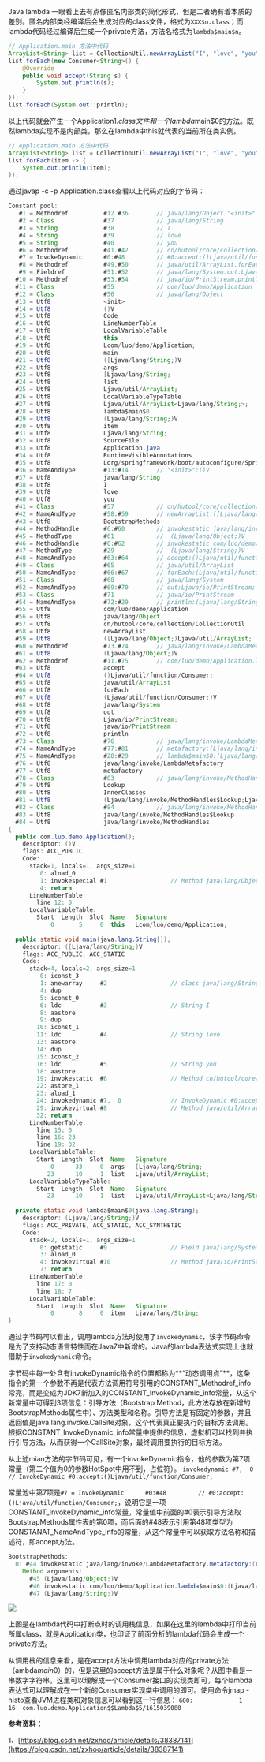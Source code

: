 Java lambda 一眼看上去有点像匿名内部类的简化形式，但是二者确有着本质的差别。匿名内部类经编译后会生成对应的class文件，格式为`XXX$n.class`；而lambda代码经过编译后生成一个private方法，方法名格式为`lambda$main$n`。

```Java
// Application.main 方法中代码
ArrayList<String> list = CollectionUtil.newArrayList("I", "love", "you");
list.forEach(new Consumer<String>() {
    @Override
    public void accept(String s) {
        System.out.println(s);
    }
});
list.forEach(System.out::println);
```
以上代码就会产生一个Application$1.class文件和一个lambda$main$0的方法。既然lambda实现不是内部类，那么在lambda中this就代表的当前所在类实例。
```Java
// Application.main 方法中代码
ArrayList<String> list = CollectionUtil.newArrayList("I", "love", "you");
list.forEach(item -> {
    System.out.println(item);
});
```

通过javap -c -p Application.class查看以上代码对应的字节码：
```Java
Constant pool:
   #1 = Methodref          #12.#36        // java/lang/Object."<init>":()V
   #2 = Class              #37            // java/lang/String
   #3 = String             #38            // I
   #4 = String             #39            // love
   #5 = String             #40            // you
   #6 = Methodref          #41.#42        // cn/hutool/core/collection/CollectionUtil.newArrayList:([Ljava/lang/Object;)Ljava/util/ArrayList;
   #7 = InvokeDynamic      #0:#48         // #0:accept:()Ljava/util/function/Consumer;
   #8 = Methodref          #49.#50        // java/util/ArrayList.forEach:(Ljava/util/function/Consumer;)V
   #9 = Fieldref           #51.#52        // java/lang/System.out:Ljava/io/PrintStream;
  #10 = Methodref          #53.#54        // java/io/PrintStream.println:(Ljava/lang/String;)V
  #11 = Class              #55            // com/luo/demo/Application
  #12 = Class              #56            // java/lang/Object
  #13 = Utf8               <init>
  #14 = Utf8               ()V
  #15 = Utf8               Code
  #16 = Utf8               LineNumberTable
  #17 = Utf8               LocalVariableTable
  #18 = Utf8               this
  #19 = Utf8               Lcom/luo/demo/Application;
  #20 = Utf8               main
  #21 = Utf8               ([Ljava/lang/String;)V
  #22 = Utf8               args
  #23 = Utf8               [Ljava/lang/String;
  #24 = Utf8               list
  #25 = Utf8               Ljava/util/ArrayList;
  #26 = Utf8               LocalVariableTypeTable
  #27 = Utf8               Ljava/util/ArrayList<Ljava/lang/String;>;
  #28 = Utf8               lambda$main$0
  #29 = Utf8               (Ljava/lang/String;)V
  #30 = Utf8               item
  #31 = Utf8               Ljava/lang/String;
  #32 = Utf8               SourceFile
  #33 = Utf8               Application.java
  #34 = Utf8               RuntimeVisibleAnnotations
  #35 = Utf8               Lorg/springframework/boot/autoconfigure/SpringBootApplication;
  #36 = NameAndType        #13:#14        // "<init>":()V
  #37 = Utf8               java/lang/String
  #38 = Utf8               I
  #39 = Utf8               love
  #40 = Utf8               you
  #41 = Class              #57            // cn/hutool/core/collection/CollectionUtil
  #42 = NameAndType        #58:#59        // newArrayList:([Ljava/lang/Object;)Ljava/util/ArrayList;
  #43 = Utf8               BootstrapMethods
  #44 = MethodHandle       #6:#60         // invokestatic java/lang/invoke/LambdaMetafactory.metafactory:(Ljava/lang/invoke/MethodHandles$Lookup;Ljava/lang/String;Ljava/lang/invoke/MethodType;Ljava/lang/invoke/MethodType;Ljava/lang/invoke/MethodHandle;Ljava/lang/invoke/MethodType;)Ljava/lang/invoke/CallSite;
  #45 = MethodType         #61            //  (Ljava/lang/Object;)V
  #46 = MethodHandle       #6:#62         // invokestatic com/luo/demo/Application.lambda$main$0:(Ljava/lang/String;)V
  #47 = MethodType         #29            //  (Ljava/lang/String;)V
  #48 = NameAndType        #63:#64        // accept:()Ljava/util/function/Consumer;
  #49 = Class              #65            // java/util/ArrayList
  #50 = NameAndType        #66:#67        // forEach:(Ljava/util/function/Consumer;)V
  #51 = Class              #68            // java/lang/System
  #52 = NameAndType        #69:#70        // out:Ljava/io/PrintStream;
  #53 = Class              #71            // java/io/PrintStream
  #54 = NameAndType        #72:#29        // println:(Ljava/lang/String;)V
  #55 = Utf8               com/luo/demo/Application
  #56 = Utf8               java/lang/Object
  #57 = Utf8               cn/hutool/core/collection/CollectionUtil
  #58 = Utf8               newArrayList
  #59 = Utf8               ([Ljava/lang/Object;)Ljava/util/ArrayList;
  #60 = Methodref          #73.#74        // java/lang/invoke/LambdaMetafactory.metafactory:(Ljava/lang/invoke/MethodHandles$Lookup;Ljava/lang/String;Ljava/lang/invoke/MethodType;Ljava/lang/invoke/MethodType;Ljava/lang/invoke/MethodHandle;Ljava/lang/invoke/MethodType;)Ljava/lang/invoke/CallSite;
  #61 = Utf8               (Ljava/lang/Object;)V
  #62 = Methodref          #11.#75        // com/luo/demo/Application.lambda$main$0:(Ljava/lang/String;)V
  #63 = Utf8               accept
  #64 = Utf8               ()Ljava/util/function/Consumer;
  #65 = Utf8               java/util/ArrayList
  #66 = Utf8               forEach
  #67 = Utf8               (Ljava/util/function/Consumer;)V
  #68 = Utf8               java/lang/System
  #69 = Utf8               out
  #70 = Utf8               Ljava/io/PrintStream;
  #71 = Utf8               java/io/PrintStream
  #72 = Utf8               println
  #73 = Class              #76            // java/lang/invoke/LambdaMetafactory
  #74 = NameAndType        #77:#81        // metafactory:(Ljava/lang/invoke/MethodHandles$Lookup;Ljava/lang/String;Ljava/lang/invoke/MethodType;Ljava/lang/invoke/MethodType;Ljava/lang/invoke/MethodHandle;Ljava/lang/invoke/MethodType;)Ljava/lang/invoke/CallSite;
  #75 = NameAndType        #28:#29        // lambda$main$0:(Ljava/lang/String;)V
  #76 = Utf8               java/lang/invoke/LambdaMetafactory
  #77 = Utf8               metafactory
  #78 = Class              #83            // java/lang/invoke/MethodHandles$Lookup
  #79 = Utf8               Lookup
  #80 = Utf8               InnerClasses
  #81 = Utf8               (Ljava/lang/invoke/MethodHandles$Lookup;Ljava/lang/String;Ljava/lang/invoke/MethodType;Ljava/lang/invoke/MethodType;Ljava/lang/invoke/MethodHandle;Ljava/lang/invoke/MethodType;)Ljava/lang/invoke/CallSite;
  #82 = Class              #84            // java/lang/invoke/MethodHandles
  #83 = Utf8               java/lang/invoke/MethodHandles$Lookup
  #84 = Utf8               java/lang/invoke/MethodHandles
{
  public com.luo.demo.Application();
    descriptor: ()V
    flags: ACC_PUBLIC
    Code:
      stack=1, locals=1, args_size=1
         0: aload_0
         1: invokespecial #1                  // Method java/lang/Object."<init>":()V
         4: return
      LineNumberTable:
        line 12: 0
      LocalVariableTable:
        Start  Length  Slot  Name   Signature
            0       5     0  this   Lcom/luo/demo/Application;
 
  public static void main(java.lang.String[]);
    descriptor: ([Ljava/lang/String;)V
    flags: ACC_PUBLIC, ACC_STATIC
    Code:
      stack=4, locals=2, args_size=1
         0: iconst_3
         1: anewarray     #2                  // class java/lang/String
         4: dup
         5: iconst_0
         6: ldc           #3                  // String I
         8: aastore
         9: dup
        10: iconst_1
        11: ldc           #4                  // String love
        13: aastore
        14: dup
        15: iconst_2
        16: ldc           #5                  // String you
        18: aastore
        19: invokestatic  #6                  // Method cn/hutool/core/collection/CollectionUtil.newArrayList:([Ljava/lang/Object;)Ljava/util/ArrayList;
        22: astore_1
        23: aload_1
        24: invokedynamic #7,  0              // InvokeDynamic #0:accept:()Ljava/util/function/Consumer;
        29: invokevirtual #8                  // Method java/util/ArrayList.forEach:(Ljava/util/function/Consumer;)V
        32: return
      LineNumberTable:
        line 15: 0
        line 16: 23
        line 19: 32
      LocalVariableTable:
        Start  Length  Slot  Name   Signature
            0      33     0  args   [Ljava/lang/String;
           23      10     1  list   Ljava/util/ArrayList;
      LocalVariableTypeTable:
        Start  Length  Slot  Name   Signature
           23      10     1  list   Ljava/util/ArrayList<Ljava/lang/String;>;
 
  private static void lambda$main$0(java.lang.String);
    descriptor: (Ljava/lang/String;)V
    flags: ACC_PRIVATE, ACC_STATIC, ACC_SYNTHETIC
    Code:
      stack=2, locals=1, args_size=1
         0: getstatic     #9                  // Field java/lang/System.out:Ljava/io/PrintStream;
         3: aload_0
         4: invokevirtual #10                 // Method java/io/PrintStream.println:(Ljava/lang/String;)V
         7: return
      LineNumberTable:
        line 17: 0
        line 18: 7
      LocalVariableTable:
        Start  Length  Slot  Name   Signature
            0       8     0  item   Ljava/lang/String;
}
```

通过字节码可以看出，调用lambda方法时使用了`invokedynamic`，该字节码命令是为了支持动态语言特性而在Java7中新增的。Java的lambda表达式实现上也就借助于`invokedynamic`命令。

字节码中每一处含有invokeDynamic指令的位置都称为**“动态调用点”**，这条指令的第一个参数不再是代表方法调用符号引用的CONSTANT_Methodref_info常亮，而是变成为JDK7新加入的CONSTANT_InvokeDynamic_info常量，从这个新常量中可得到3项信息：引导方法（Bootstrap Method，此方法存放在新增的BootstrapMethods属性中）、方法类型和名称。引导方法是有固定的参数，并且返回值是java.lang.invoke.CallSite对象，这个代表真正要执行的目标方法调用。根据CONSTANT_InvokeDynamic_info常量中提供的信息，虚拟机可以找到并执行引导方法，从而获得一个CallSite对象，最终调用要执行的目标方法。

从上述mian方法的字节码可见，有一个invokeDynamic指令，他的参数为第7项常量（第二个值为0的参数HotSpot中用不到，占位符）。
`invokedynamic #7,  0              // InvokeDynamic #0:accept:()Ljava/util/function/Consumer;`

常量池中第7项是`#7 = InvokeDynamic      #0:#48         // #0:accept:()Ljava/util/function/Consumer;`，说明它是一项CONSTANT_InvokeDynamic_info常量，常量值中前面的#0表示引导方法取BootstrapMethods属性表的第0项，而后面的#48表示引用第48项类型为CONSTANAT_NameAndType_info的常量，从这个常量中可以获取方法名称和描述符，即accept方法。

```Java
BootstrapMethods:
  0: #44 invokestatic java/lang/invoke/LambdaMetafactory.metafactory:(Ljava/lang/invoke/MethodHandles$Lookup;Ljava/lang/String;Ljava/lang/invoke/MethodType;Ljava/lang/invoke/MethodType;Ljava/lang/invoke/MethodHandle;Ljava/lang/invoke/MethodType;)Ljava/lang/invoke/CallSite;
    Method arguments:
      #45 (Ljava/lang/Object;)V
      #46 invokestatic com/luo/demo/Application.lambda$main$0:(Ljava/lang/String;)V
      #47 (Ljava/lang/String;)V
```

<img src="./_image/Java Lambda 原理/clipboard.png"/>

上图是在lambda代码中打断点时的调用栈信息，如果在这里的lambda中打印当前所属class，就是Application类，也印证了前面分析的lambda代码会生成一个private方法。

从调用栈的信息来看，是在accept方法中调用lambda对应的private方法（ambda$main$0）的，但是这里的accept方法是属于什么对象呢？从图中看是一串数字字符串，这里可以理解成一个Consumer接口的实现类即可，每个lambda表达式可以理解成在一个新的Consumer实现类中调用的即可。使用命令jmap -histo查看JVM进程类和对象信息可以看到这一行信息：
`600:             1             16  com.luo.demo.Application$$Lambda$5/1615039080`

**参考资料：**

1、[https://blog.csdn.net/zxhoo/article/details/38387141](https://blog.csdn.net/zxhoo/article/details/38387141)
